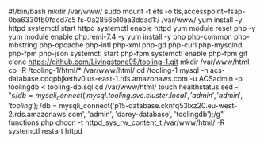 #!/bin/bash
mkdir /var/www/
sudo mount -t efs -o tls,accesspoint=fsap-0ba6330fb0fdcd7c5 fs-0a2856b10aa3ddad1:/ /var/www/
yum install -y httpd 
systemctl start httpd
systemctl enable httpd
yum module reset php -y
yum module enable php:remi-7.4 -y
yum install -y php php-common php-mbstring php-opcache php-intl php-xml php-gd php-curl php-mysqlnd php-fpm php-json
systemctl start php-fpm
systemctl enable php-fpm
git clone https://github.com/Livingstone95/tooling-1.git
mkdir /var/www/html
cp -R /tooling-1/html/*  /var/www/html/
cd /tooling-1
mysql -h acs-database.cdqpbjkethv0.us-east-1.rds.amazonaws.com -u ACSadmin -p toolingdb < tooling-db.sql
cd /var/www/html/
touch healthstatus
sed -i "s/$db = mysqli_connect('mysql.tooling.svc.cluster.local', 'admin', 'admin', 'tooling');/$db = mysqli_connect('p15-database.cknfq53lxz20.eu-west-2.rds.amazonaws.com', 'admin', 'darey-database', 'toolingdb');/g" functions.php
chcon -t httpd_sys_rw_content_t /var/www/html/ -R
systemctl restart httpd







